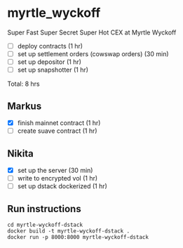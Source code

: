# myrtle_wyckoff

Super Fast Super Secret Super Hot CEX at Myrtle Wyckoff

- [ ] deploy contracts (1 hr)
- [ ] set up settlement orders (cowswap orders) (30 min)
- [ ] set up depositor (1 hr)
- [ ] set up snapshotter (1 hr)

Total: 8 hrs

## Markus

- [x] finish mainnet contract (1 hr)
- [ ] create suave contract (1 hr)

## Nikita

- [x] set up the server (30 min)
- [ ] write to encrypted vol (1 hr)
- [ ] set up dstack dockerized (1 hr)

## Run instructions

```shell
cd myrtle-wyckoff-dstack
docker build -t myrtle-wyckoff-dstack .
docker run -p 8000:8000 myrtle-wyckoff-dstack
```
